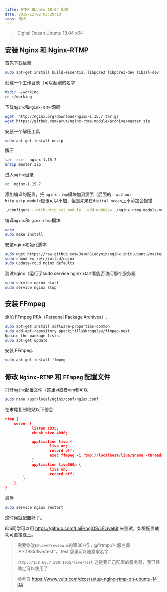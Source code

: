 ```yaml
---
title: RTMP Ubuntu 18.04 配置
date: 2018-12-02 02:20:10
tags: 网络
---
```



> Digital Ocean Ubuntu 18.04 x64

<!--more-->

## 安装 Nginx 和 Nginx-RTMP

首先下载依赖

```bash
sudo apt-get install build-essential libpcre3 libpcre3-dev libssl-dev
```

创建一个工作目录（可以起别的名字

```bash
mkdir ~/working
cd ~/working
```

下载`Nginx`和`Nginx-RTMP`源码

```bash
wget  http://nginx.org/download/nginx-1.15.7.tar.gz
wget https://github.com/arut/nginx-rtmp-module/archive/master.zip
```

安装一个解压工具

```bash
sudo apt-get install unzip
```

解压

```bash
tar -zxvf  nginx-1.15.7
unzip master.zip
```

进入`nginx`目录

```bash
cd  nginx-1.15.7
```

添加编译的配置，把 `nginx-rtmp`模块加到里面（后面的`--without-http_gzip_module`应该可以不加，但是如果在`digital ocean`上不添加会报错

```bash
./configure --with-http_ssl_module --add-module=../nginx-rtmp-module-master --without-http_gzip_module
```

编译`nginx`和`nginx-rtmp`模块

```bash
make
sudo make install
```

安装nginx初始化脚本

``` bash
sudo wget https://raw.github.com/JasonGiedymin/nginx-init-ubuntu/master/nginx -O /etc/init.d/nginx
sudo chmod +x /etc/init.d/nginx
sudo update-rc.d nginx defaults
```

测试nginx（运行了sudo service nginx start看能否访问那个服务器

```bash
sudo service nginx start
sudo service nginx stop
```

## 安装 FFmpeg

添加 FFmpeg PPA（Personal Package Archives）.

```bash
sudo apt-get install software-properties-common
sudo add-apt-repository ppa:kirillshkrogalev/ffmpeg-next
Update the package lists.
sudo apt-get update
```

安装 FFmpeg.

```bash
sudo apt-get install ffmpeg
```

## 修改 `Nginx-RTMP` 和 `FFmpeg` 配置文件

打开`Nginx`配置文件（这里vi或者vim都可以

```bash
sudo nano /usr/local/nginx/conf/nginx.conf
```

在末尾复制粘贴以下信息

```json
rtmp {
    server {
            listen 1935;
            chunk_size 4096;

            application live {
                    live on;
                    record off;
                    exec ffmpeg -i rtmp://localhost/live/$name -threads 1 -c:v libx264 -profile:v baseline -b:v 350K -s 640x360 -f flv -c:a aac -ac 1 -strict -2 -b:a 56k rtmp://localhost/live360p/$name;
            }
            application live360p {
                    live on;
                    record off;
        }
    }
}
```

最后	

```bash
sudo service nginx restart
```

这时候就配置好了。

iOS同学可以用 https://github.com/LaiFengiOS/LFLiveKit 来测试，如果配置成功可直接连上。

> 需要修改`LFLivePreview.m`的第364行：@"rtmp://<服务器IP>:1935/live/test"， test 那里可以随意取名字.      
> 
> `rtmp://138.68.7.200:1935/live/test` 这是我自己配置的服务器，我已经确定可以使用了


> 参考自 https://www.vultr.com/docs/setup-nginx-rtmp-on-ubuntu-14-04